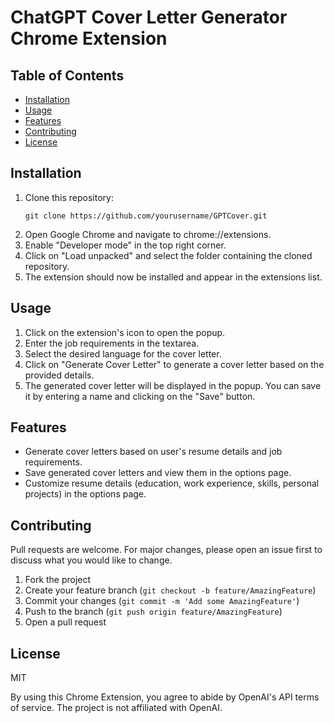 <!DOCTYPE html>
<html>
<head>
  <title>ChatGPT Cover Letter Generator Chrome Extension</title>
</head>
<body>
  <h1>ChatGPT Cover Letter Generator Chrome Extension</h1>

  <h2>Table of Contents</h2>
  <ul>
    <li><a href="#installation">Installation</a></li>
    <li><a href="#usage">Usage</a></li>
    <li><a href="#features">Features</a></li>
    <li><a href="#contributing">Contributing</a></li>
    <li><a href="#license">License</a></li>
  </ul>

  <h2 id="installation">Installation</h2>
  <ol>
    <li>Clone this repository:</li>
    <pre><code>git clone https://github.com/yourusername/GPTCover.git</code></pre>
    <li>Open Google Chrome and navigate to chrome://extensions.</li>
    <li>Enable "Developer mode" in the top right corner.</li>
    <li>Click on "Load unpacked" and select the folder containing the cloned repository.</li>
    <li>The extension should now be installed and appear in the extensions list.</li>
  </ol>

  <h2 id="usage">Usage</h2>
  <ol>
    <li>Click on the extension's icon to open the popup.</li>
    <li>Enter the job requirements in the textarea.</li>
    <li>Select the desired language for the cover letter.</li>
    <li>Click on "Generate Cover Letter" to generate a cover letter based on the provided details.</li>
    <li>The generated cover letter will be displayed in the popup. You can save it by entering a name and clicking on the "Save" button.</li>
  </ol>

  <h2 id="features">Features</h2>
  <ul>
    <li>Generate cover letters based on user's resume details and job requirements.</li>
    <li>Save generated cover letters and view them in the options page.</li>
    <li>Customize resume details (education, work experience, skills, personal projects) in the options page.</li>
  </ul>

  <h2 id="contributing">Contributing</h2>
  <p>Pull requests are welcome. For major changes, please open an issue first to discuss what you would like to change.</p>
  <ol>
    <li>Fork the project</li>
    <li>Create your feature branch (<code>git checkout -b feature/AmazingFeature</code>)</li>
    <li>Commit your changes (<code>git commit -m 'Add some AmazingFeature'</code>)</li>
    <li>Push to the branch (<code>git push origin feature/AmazingFeature</code>)</li>
    <li>Open a pull request</li>
  </ol>

  <h2 id="license">License</h2>
  <p>MIT</p>
  <p>By using this Chrome Extension, you agree to abide by OpenAI's API terms of service. The project is not affiliated with OpenAI.</p>
</body>
</html>

